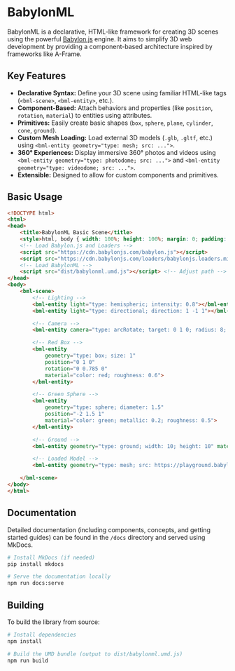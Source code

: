 # BabylonML

BabylonML is a declarative, HTML-like framework for creating 3D scenes using the powerful [Babylon.js](https://www.babylonjs.com/) engine. It aims to simplify 3D web development by providing a component-based architecture inspired by frameworks like A-Frame.

## Key Features

*   **Declarative Syntax:** Define your 3D scene using familiar HTML-like tags (`<bml-scene>`, `<bml-entity>`, etc.).
*   **Component-Based:** Attach behaviors and properties (like `position`, `rotation`, `material`) to entities using attributes.
*   **Primitives:** Easily create basic shapes (`box`, `sphere`, `plane`, `cylinder`, `cone`, `ground`).
*   **Custom Mesh Loading:** Load external 3D models (`.glb`, `.gltf`, etc.) using `<bml-entity geometry="type: mesh; src: ...">`.
*   **360° Experiences:** Display immersive 360° photos and videos using `<bml-entity geometry="type: photodome; src: ...">` and `<bml-entity geometry="type: videodome; src: ...">`.
*   **Extensible:** Designed to allow for custom components and primitives.

## Basic Usage

```html
<!DOCTYPE html>
<html>
<head>
    <title>BabylonML Basic Scene</title>
    <style>html, body { width: 100%; height: 100%; margin: 0; padding: 0; overflow: hidden; }</style>
    <!-- Load Babylon.js and Loaders -->
    <script src="https://cdn.babylonjs.com/babylon.js"></script>
    <script src="https://cdn.babylonjs.com/loaders/babylonjs.loaders.min.js"></script>
    <!-- Load BabylonML -->
    <script src="dist/babylonml.umd.js"></script> <!-- Adjust path -->
</head>
<body>
    <bml-scene>
        <!-- Lighting -->
        <bml-entity light="type: hemispheric; intensity: 0.8"></bml-entity>
        <bml-entity light="type: directional; direction: 1 -1 1"></bml-entity>

        <!-- Camera -->
        <bml-entity camera="type: arcRotate; target: 0 1 0; radius: 8; beta: 1.2"></bml-entity>

        <!-- Red Box -->
        <bml-entity
            geometry="type: box; size: 1"
            position="0 1 0"
            rotation="0 0.785 0"
            material="color: red; roughness: 0.6">
        </bml-entity>

        <!-- Green Sphere -->
        <bml-entity
            geometry="type: sphere; diameter: 1.5"
            position="-2 1.5 1"
            material="color: green; metallic: 0.2; roughness: 0.5">
        </bml-entity>

        <!-- Ground -->
        <bml-entity geometry="type: ground; width: 10; height: 10" material="color: #555"></bml-entity>

        <!-- Loaded Model -->
        <bml-entity geometry="type: mesh; src: https://playground.babylonjs.com/scenes/BoomBox.glb" scale="50 50 50" position="3 0.5 0"></bml-entity>

    </bml-scene>
</body>
</html>
```

## Documentation

Detailed documentation (including components, concepts, and getting started guides) can be found in the `/docs` directory and served using MkDocs.

```bash
# Install MkDocs (if needed)
pip install mkdocs

# Serve the documentation locally
npm run docs:serve
```

## Building

To build the library from source:

```bash
# Install dependencies
npm install

# Build the UMD bundle (output to dist/babylonml.umd.js)
npm run build
